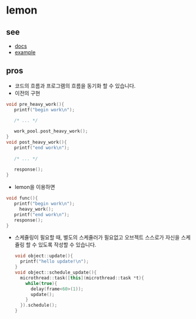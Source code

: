 lemon
====

see
----
  * [docs](doc/)
  * [example](example/)

pros
----
* 코드의 흐름과 프로그램의 흐름을 동기화 할 수 있습니다.
 * 이전의 구현
 ```C++
 void pre_heavy_work(){
    printf("begin work\n");
   
    /* ... */

    work_pool.post_heavy_work();
 }
 void post_heavy_work(){
    printf("end work\n");
   
    /* ... */
   
    response();
 }
 ```
 * lemon을 이용하면
 
 ```C++
 void func(){
    printf("begin work\n");
      heavy_work();
    printf("end work\n");
    response();
 }
 ```
* 스케쥴링이 필요할 때, 별도의 스케쥴러가 필요없고 오브젝트 스스로가 자신을 스케쥴링 할 수 있도록 작성할 수 있습니다.

  ```C++
  void object::update(){
    printf("hello update!\n");
  }
  void object::schedule_update(){
    microthread::task([this](microthread::task *t){
      while(true){
        delay(frame<60>(1));
        update();
      }
    }).schedule();
  }
  ```
